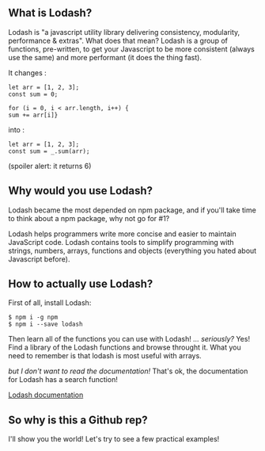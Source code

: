 ## What is Lodash?

Lodash is "a javascript utility library delivering consistency, modularity, performance & extras". 
What does that mean? Lodash is a group of functions, pre-written, to get your Javascript to be 
more consistent (always use the same) and more performant (it does the thing fast).

It changes : 
```
let arr = [1, 2, 3];
const sum = 0;

for (i = 0, i < arr.length, i++) {
sum += arr[i]}
```

into :

```
let arr = [1, 2, 3];
const sum = _.sum(arr);

```

(spoiler alert: it returns 6)

## Why would you use Lodash?

Lodash became the most depended on npm package, and if you'll take time to think about a npm package, why not go for #1? 

Lodash helps programmers write more concise and easier to maintain JavaScript code. Lodash contains tools to simplify 
programming with strings, numbers, arrays, functions and objects (everything you hated about Javascript before).


## How to actually use Lodash?

First of all, install Lodash: 

```
$ npm i -g npm
$ npm i --save lodash

```

Then learn all of the functions you can use with Lodash!
*... seriously?* 
Yes! Find a library of the Lodash functions and browse throught it. What you need to remember is that lodash is most useful with arrays. 

*but I don't want to read the documentation!* 
That's ok, the documentation for Lodash has a search function! 

[Lodash documentation](https://lodash.com/docs/4.17.15)

## So why is this a Github rep?

I'll show you the world! Let's try to see a few practical examples!

